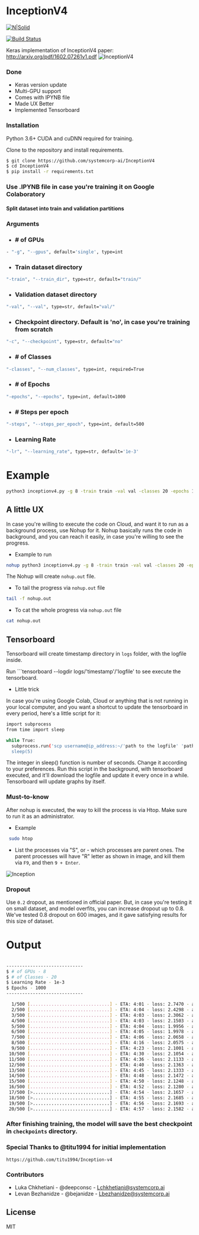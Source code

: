# InceptionV4

[![N|Solid](./git/systemcorp.svg)](https://www.systemcorp.ai)



[![Build Status](https://travis-ci.org/joemccann/dillinger.svg?branch=master)]()

Keras implementation of InceptionV4 paper: http://arxiv.org/pdf/1602.07261v1.pdf
![InceptionV4](./.git/inception.svg)



### Done

- Keras version update
- Multi-GPU support
- Comes with IPYNB file
- Made UX Better
- Implemented Tensorboard


### Installation

Python 3.6+ CUDA and cuDNN required for training.

Clone to the repository and install requirements.

```sh
$ git clone https://github.com/systemcorp-ai/InceptionV4
$ cd InceptionV4
$ pip install -r requirements.txt
```

### Use .IPYNB file in case you're training it on Google Colaboratory


#### Split dataset into train and validation partitions

### Arguments
- ### # of GPUs
```sh
- "-g", "--gpus", default='single', type=int 
```
- ###  Train dataset directory
```sh
"-train", "--train_dir", type=str, default="train/"
```
- ###  Validation dataset directory
```sh
"-val", "--val", type=str, default="val/"
```
- ### Checkpoint directory. Default is 'no', in case you're training from scratch
```sh
"-c", "--checkpoint", type=str, default="no"
```
- ### # of Classes
```sh
"-classes", "--num_classes", type=int, required=True
```
- ### # of Epochs 
```sh
"-epochs", "--epochs", type=int, default=1000
```
- ### # Steps per epoch
```sh
"-steps", "--steps_per_epoch", type=int, default=500
```
- ### Learning Rate
```sh
"-lr", "--learning_rate", type=str, default='1e-3'
```



# Example

```sh
python3 inceptionv4.py -g 8 -train train -val val -classes 20 -epochs 100 -steps 500
```

## A little UX

In case you're willing to execute the code on Cloud, and want it to run as a background process,
use Nohup for it. Nohup basically runs the code in background, and you can reach it easily, in case you're willing to see the progress.

- Example to run

```sh
nohup python3 inceptionv4.py -g 8 -train train -val val -classes 20 -epochs 100 -steps 500 &
```
The Nohup will create ```nohup.out``` file.

- To tail the progress via ```nohup.out``` file

```sh
tail -f nohup.out
```

- To cat the whole progress via ```nohup.out``` file

```sh
cat nohup.out
```

## Tensorboard

Tensorboard will create timestamp directory in ```logs``` folder, with the logfile inside.

Run ```tensorboard --logdir logs/'timestamp'/'logfile' to see execute the tensorboard.

- Little trick

In case you're using Google Colab, Cloud or anything that is not running in your local computer, and 
you want a shortcut to update the tensorboard in every period, here's a little script for it:

```sh
import subprocess
from time import sleep

while True:
  subprocess.run('scp username@ip_address:~/'path to the logfile' 'path to local folder', shell=True)
  sleep(5)

```
The integer in sleep() function is number of seconds. Change it according to your preferences.
Run this script in the background, with tensorboard executed, and it'll download the logfile and update it every once in a while.
Tensorboard will update graphs by itself.


### Must-to-know

After nohup is executed, the way to kill the process is via Htop.
Make sure to run it as an administrator.

- Example

```sh
 sudo htop
```


- List the processes via "S", or - which processes are parent ones. The parent processes will have "R" letter as shown in image, and kill them via ```F9```, and then ```9 + Enter```.

![Inception](https://i.ibb.co/mT3cJLR/htop.png?style=centerme)


### Dropout

Use ```0.2``` dropout, as mentioned in official paper. But, in case you're testing it on small dataset, and model overfits, 
you can increase dropout up to 0.8.
We've tested 0.8 dropout on 600 images, and it gave satisfying results for this size of dataset.

# Output

```sh

-----------------------------
$ # of GPUs - 8
$ # of Classes - 20
$ Learning Rate - 1e-3
$ Epochs - 1000
-----------------------------

  1/500 [..............................] - ETA: 4:01 - loss: 2.7470 - acc: 0.3125
  2/500 [..............................] - ETA: 4:04 - loss: 2.4298 - acc: 0.4062
  3/500 [..............................] - ETA: 4:03 - loss: 2.3062 - acc: 0.4167
  4/500 [..............................] - ETA: 4:03 - loss: 2.1503 - acc: 0.4453
  5/500 [..............................] - ETA: 4:04 - loss: 1.9956 - acc: 0.4875
  6/500 [..............................] - ETA: 4:05 - loss: 1.9978 - acc: 0.4948
  7/500 [..............................] - ETA: 4:06 - loss: 2.0658 - acc: 0.4777
  8/500 [..............................] - ETA: 4:16 - loss: 2.0575 - acc: 0.4844
  9/500 [..............................] - ETA: 4:23 - loss: 2.1001 - acc: 0.4792
 10/500 [..............................] - ETA: 4:30 - loss: 2.1054 - acc: 0.4781
 11/500 [..............................] - ETA: 4:36 - loss: 2.1133 - acc: 0.4773
 12/500 [..............................] - ETA: 4:40 - loss: 2.1363 - acc: 0.4740
 13/500 [..............................] - ETA: 4:45 - loss: 2.1333 - acc: 0.4760
 14/500 [..............................] - ETA: 4:48 - loss: 2.1472 - acc: 0.4732
 15/500 [..............................] - ETA: 4:50 - loss: 2.1248 - acc: 0.4813
 16/500 [..............................] - ETA: 4:52 - loss: 2.1280 - acc: 0.4805
 17/500 [>.............................] - ETA: 4:54 - loss: 2.1657 - acc: 0.4706
 18/500 [>.............................] - ETA: 4:55 - loss: 2.1685 - acc: 0.4705
 19/500 [>.............................] - ETA: 4:56 - loss: 2.1693 - acc: 0.4688
 20/500 [>.............................] - ETA: 4:57 - loss: 2.1582 - acc: 0.4734
```

### After finishing training, the model will save the best checkpoint in ```checkpoints``` directory.




### Special Thanks to @titu1994 for initial implementation

```https://github.com/titu1994/Inception-v4```


### Contributors

- Luka Chkhetiani - @deepconsc - Lchkhetiani@systemcorp.ai
- Levan Bezhanidze - @bejanidze - Lbezhanidze@systemcorp.ai

License
----

MIT


[//]: # (Inception InceptionV4 Keras Tensorflow InceptionV4-Keras Image Classification Google Implementation)





